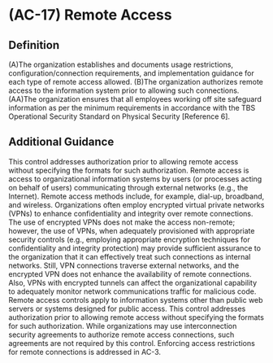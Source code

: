 
# (AC-17) Remote Access

## Definition

(A)The organization establishes and documents usage restrictions, configuration/connection requirements, and implementation guidance for each type of remote access allowed.
(B)The organization authorizes remote access to the information system prior to allowing such connections.
(AA)The organization ensures that all employees working off site safeguard information as per the minimum requirements in accordance with the TBS Operational Security Standard on Physical Security [Reference 6].

## Additional Guidance

This control addresses authorization prior to allowing remote access without specifying the formats for such authorization. Remote access is access to organizational information systems by users (or processes acting on behalf of users) communicating through external networks (e.g., the Internet). Remote access methods include, for example, dial-up, broadband, and wireless. Organizations often employ encrypted virtual private networks (VPNs) to enhance confidentiality and integrity over remote connections. The use of encrypted VPNs does not make the access non-remote; however, the use of VPNs, when adequately provisioned with appropriate security controls (e.g., employing appropriate encryption techniques for confidentiality and integrity protection) may provide sufficient assurance to the organization that it can effectively treat such connections as internal networks. Still, VPN connections traverse external networks, and the encrypted VPN does not enhance the availability of remote connections. Also, VPNs with encrypted tunnels can affect the organizational capability to adequately monitor network communications traffic for malicious code. Remote access controls apply to information systems other than public web servers or systems designed for public access. This control addresses authorization prior to allowing remote access without specifying the formats for such authorization. While organizations may use interconnection security agreements to authorize remote access connections, such agreements are not required by this control. Enforcing access restrictions for remote connections is addressed in AC-3.
